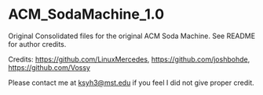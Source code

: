 # ACM_SodaMachine_1.0
Original Consolidated files for the original ACM Soda Machine. See README for author credits.

Credits: https://github.com/LinuxMercedes, https://github.com/joshbohde, https://github.com/Vossy

Please contact me at ksyh3@mst.edu if you feel I did not give proper credit.
